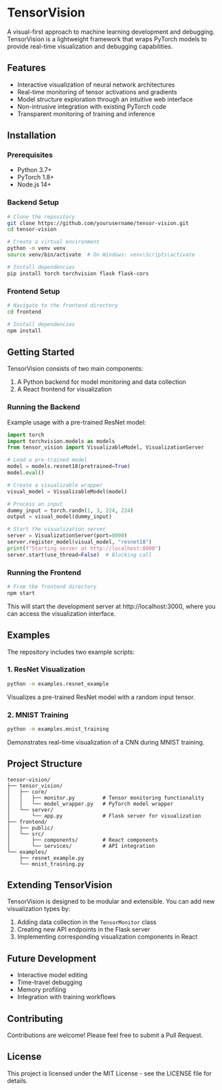 # TensorVision

A visual-first approach to machine learning development and debugging. TensorVision is a lightweight framework that wraps PyTorch models to provide real-time visualization and debugging capabilities.

## Features

- Interactive visualization of neural network architectures
- Real-time monitoring of tensor activations and gradients
- Model structure exploration through an intuitive web interface
- Non-intrusive integration with existing PyTorch code
- Transparent monitoring of training and inference

## Installation

### Prerequisites

- Python 3.7+
- PyTorch 1.8+
- Node.js 14+

### Backend Setup

```bash
# Clone the repository
git clone https://github.com/yourusername/tensor-vision.git
cd tensor-vision

# Create a virtual environment
python -m venv venv
source venv/bin/activate  # On Windows: venv\Scripts\activate

# Install dependencies
pip install torch torchvision flask flask-cors
```

### Frontend Setup

```bash
# Navigate to the frontend directory
cd frontend

# Install dependencies
npm install
```

## Getting Started

TensorVision consists of two main components:
1. A Python backend for model monitoring and data collection
2. A React frontend for visualization

### Running the Backend

Example usage with a pre-trained ResNet model:

```python
import torch
import torchvision.models as models
from tensor_vision import VisualizableModel, VisualizationServer

# Load a pre-trained model
model = models.resnet18(pretrained=True)
model.eval()

# Create a visualizable wrapper
visual_model = VisualizableModel(model)

# Process an input
dummy_input = torch.randn(1, 3, 224, 224)
output = visual_model(dummy_input)

# Start the visualization server
server = VisualizationServer(port=8000)
server.register_model(visual_model, "resnet18")
print(f"Starting server at http://localhost:8000")
server.start(use_thread=False)  # Blocking call
```

### Running the Frontend

```bash
# From the frontend directory
npm start
```

This will start the development server at http://localhost:3000, where you can access the visualization interface.

## Examples

The repository includes two example scripts:

### 1. ResNet Visualization

```bash
python -m examples.resnet_example
```

Visualizes a pre-trained ResNet model with a random input tensor.

### 2. MNIST Training

```bash
python -m examples.mnist_training
```

Demonstrates real-time visualization of a CNN during MNIST training.

## Project Structure

```
tensor-vision/
├── tensor_vision/
│   ├── core/
│   │   ├── monitor.py         # Tensor monitoring functionality
│   │   └── model_wrapper.py   # PyTorch model wrapper
│   └── server/
│       └── app.py             # Flask server for visualization
├── frontend/
│   ├── public/
│   └── src/
│       ├── components/        # React components
│       └── services/          # API integration
└── examples/
    ├── resnet_example.py
    └── mnist_training.py
```

## Extending TensorVision

TensorVision is designed to be modular and extensible. You can add new visualization types by:

1. Adding data collection in the `TensorMonitor` class
2. Creating new API endpoints in the Flask server
3. Implementing corresponding visualization components in React

## Future Development

- Interactive model editing
- Time-travel debugging
- Memory profiling
- Integration with training workflows

## Contributing

Contributions are welcome! Please feel free to submit a Pull Request.

## License

This project is licensed under the MIT License - see the LICENSE file for details.